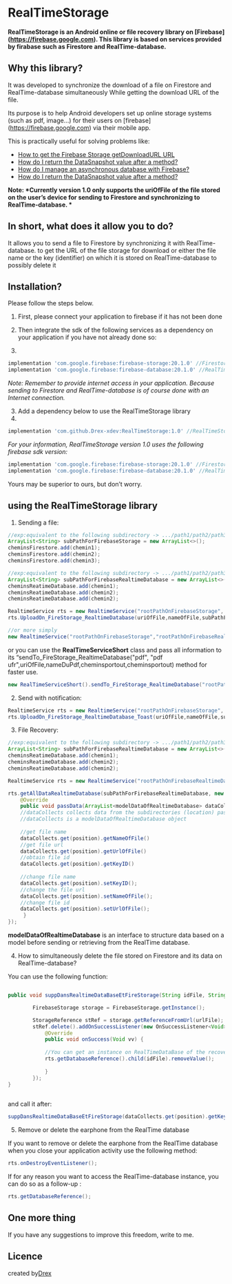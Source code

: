 # RealTimeStorage

__RealTimeStorage is an Android online or file recovery library on [Firebase] (https://firebase.google.com).
This library is based on services provided by firabase such as Firestore and RealTime-database.__

## Why this library?

It was developed to synchronize the download of a file on Firestore and RealTime-database simultaneously
While getting the download URL of the file.

Its purpose is to help Android developers set up online storage systems (such as pdf, image...)
for their users on [firebase] (https://firebase.google.com) via their mobile app.

This is practically useful for solving problems like:
* [How to get the Firebase Storage getDownloadURL URL](https://stackoverflow.com/questions/37374868/how-to-get-url-from-firebase-storage-getdownloadurl)
* [How do I return the DataSnapshot value after a method? ](https://stackoverflow.com/questions/47847694/how-to-return-datasnapshot-value-as-a-result-of-a-method/47853774#47853774)
* [How do I manage an asynchronous database with Firebase? ](https://stackoverflow.com/questions/48720701/how-to-handle-asynchronous-database-with-firebase)
* [How do I return the DataSnapshot value after a method? ](https://stackoverflow.com/questions/47847694/how-to-return-datasnapshot-value-as-a-result-of-a-method/47853774#47853774)

__Note: *Currently version 1.0 only supports the uriOfFile of the file stored on the user’s device for sending to Firestore and synchronizing to RealTime-database. *__

## In short, what does it allow you to do?

It allows you to send a file to Firestore by synchronizing it with RealTime-database.
to get the URL of the file storage for download or either the file name or the key (identifier) on which it is stored on RealTime-database to possibly delete it

## Installation?

Please follow the steps below.

1. First, please connect your application to firebase if it has not been done

2. Then integrate the sdk of the following services as a dependency on your application if you have not already done so:
3. 
```gradle
implementation 'com.google.firebase:firebase-storage:20.1.0' //Firestore
implementation 'com.google.firebase:firebase-database:20.1.0' //RealTime-database
```
*Note: Remember to provide internet access in your application.
Because sending to Firestore and RealTime-database is of course done with an Internet connection.*

3. Add a dependency below to use the RealTimeStorage library
4. 
```gradle
implementation 'com.github.Drex-xdev:RealTimeStorage:1.0' //RealTimeStorage
```
*For your information, RealTimeStorage version 1.0 uses the following firebase sdk version:*

```gradle
implementation 'com.google.firebase:firebase-storage:20.1.0' //Firestore
implementation 'com.google.firebase:firebase-database:20.1.0' //RealTime-database
```
Yours may be superior to ours, but don’t worry.

## using the RealTimeStorage library

1. Sending a file:

``` java
//exp:equivalent to the following subdirectory -> .../path1/path2/path3
ArrayList<String> subPathForFirebaseStorage = new ArrayList<>();
cheminsFirestore.add(chemin1);
cheminsFirestore.add(chemin2);
cheminsFirestore.add(chemin3);

//exp:equivalent to the following subdirectory -> .../path1/path2/path3
ArrayList<String> subPathForFirebaseRealtimeDatabase = new ArrayList<>();
cheminsReatimeDatabase.add(chemin1);
cheminsReatimeDatabase.add(chemin2);
cheminsReatimeDatabase.add(chemin2);

RealtimeService rts = new RealtimeService("rootPathOnFirebaseStorage", "rootPathOnFirebaseRealtimeDatabase");
rts.UploadOn_FireStorage_RealtimeDatabase(uriOfFile,nameOfFile,subPathForFirebaseStorage,subPathForFirebaseRealtimeDatabase);

//or more simply 
new RealtimeService("rootPathOnFirebaseStorage","rootPathOnFirebaseRealtimeDatabase").UploadOn_FireStorage_RealtimeDatabase(uriOfFile,nameOfFile,subPathForFirebaseStorage,subPathForFirebaseRealtimeDatabase);
```
or you can use the __RealTimeServiceShort__ class and pass all information to its “sendTo_FireStorage_RealtimeDatabase("pdf", "pdf ufr",uriOfFile,nameDuPdf,cheminsportout,cheminsportout) method for faster use.

``` java
new RealTimeServiceShort().sendTo_FireStorage_RealtimeDatabase("rootPathOnFirebaseStorage", "rootPathOnFirebaseRealtimeDatabase",uriOfFile,nameOfFile,subPathForFirebaseStorage,subPathForFirebaseRealtimeDatabase);
```
2. Send with notification:

```java
RealtimeService rts = new RealtimeService("rootPathOnFirebaseStorage", "rootPathOnFirebaseRealtimeDatabase");
rts.UploadOn_FireStorage_RealtimeDatabase_Toast(uriOfFile,nameOfFile,subPathForFirebaseStorage,subPathForFirebaseRealtimeDatabase);
```

3. File Recovery:

``` java
//exp:equivalent to the following subdirectory -> .../path1/path2/path3
ArrayList<String> subPathForFirebaseRealtimeDatabase = new ArrayList<>();
cheminsReatimeDatabase.add(chemin1);
cheminsReatimeDatabase.add(chemin2);
cheminsReatimeDatabase.add(chemin2);

RealtimeService rts = new RealtimeService("rootPathOnFirebaseRealtimeDatabase");

rts.getAllDataRealtimeDatabase(subPathForFirebaseRealtimeDatabase, new waitData() {
    @Override
    public void passData(ArrayList<modelDataOfRealtimeDatabase> dataCollects) {
    //dataCollects collects data from the subdirectories (location) passed as the first parameter of the function
    //dataCollects is a modelDataOfRealtimeDatabase object
    
    //get file name
    dataCollects.get(position).getNameOfFile()
    //get file url
    dataCollects.get(position).getUrlOfFile()
    //obtain file id
    dataCollects.get(position).getKeyID()
    
    //change file name
    dataCollects.get(position).setKeyID();
    //change the file url
    dataCollects.get(position).setNameOfFile();
    //change file id
    dataCollects.get(position).setUrlOfFile();
     }
});
```

__modelDataOfRealtimeDatabase__ is an interface to structure data based on a model before sending or retrieving from the RealTime database.

4. How to simultaneously delete the file stored on Firestore and its data on RealTime-database?

You can use the following function:

```java

public void suppDansRealtimeDataBaseEtFireStorage(String idFile, String urlFile) {

        FirebaseStorage storage = FirebaseStorage.getInstance();

        StorageReference stRef = storage.getReferenceFromUrl(urlFile);
        stRef.delete().addOnSuccessListener(new OnSuccessListener<Void>() {
            @Override
            public void onSuccess(Void vv) {
            
            //You can get an instance on RealTimeDataBase of the recover file as a result 
            rts.getDatabaseReference().child(idFile).removeValue();
                     
            }
        });
}
    
```

and call it after:

```java
suppDansRealtimeDataBaseEtFireStorage(dataCollects.get(position).getKeyID(), dataCollects.get(position).getUrlOfFile());
```

5. Remove or delete the earphone from the RealTime database

If you want to remove or delete the earphone from the RealTime database when you close your application activity
use the following method:

```java
rts.onDestroyEventListener();
```

If for any reason you want to access the RealTime-database instance, you can do so as a follow-up :

```java
rts.getDatabaseReference();
```

## One more thing

If you have any suggestions to improve this freedom, write to me.

## Licence 
created by[Drex](https://github.com/Drex-xdev)
